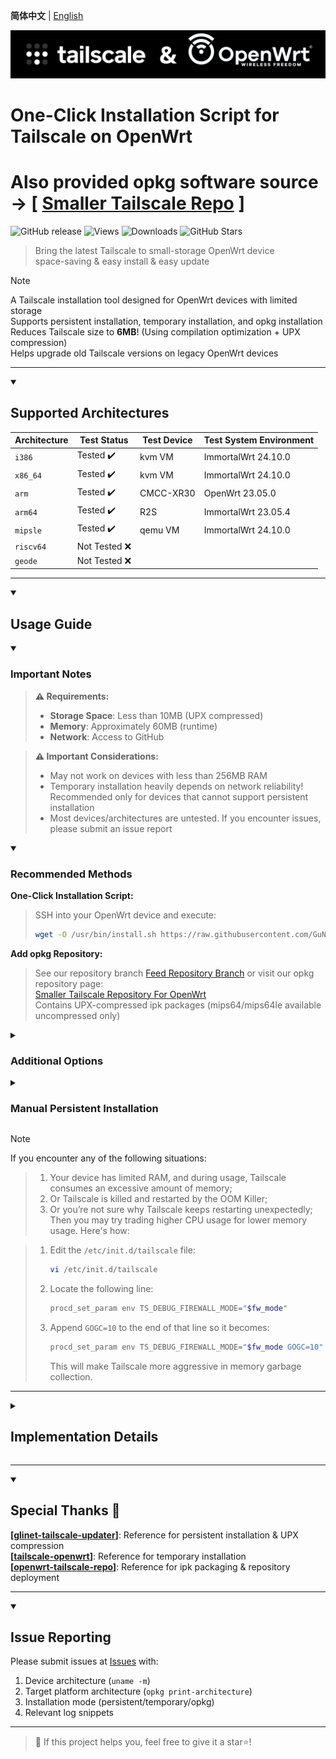 **简体中文** | [English](README_en.md)  

![Tailscale & OpenWrt](./banner.png)  
# One-Click Installation Script for Tailscale on OpenWrt
# Also provided opkg software source -> [ [Smaller Tailscale Repo](https://gunanovo.github.io/openwrt-tailscale/) ]

![GitHub release](https://img.shields.io/github/v/release/GuNanOvO/openwrt-tailscale?style=flat)
![Views](https://api.visitorbadge.io/api/combined?path=https%3A%2F%2Fgithub.com%2FGuNanOvO%2Fopenwrt-tailscale&label=Views&countColor=%23b7d079&style=flat)
![Downloads](https://img.shields.io/github/downloads/GuNanOvO/openwrt-tailscale/total?style=flat)
![GitHub Stars](https://img.shields.io/github/stars/GuNanOvO/openwrt-tailscale?label=Stars&color=yellow)

> Bring the latest Tailscale to small-storage OpenWrt device  
> space-saving & easy install & easy update  

> [!NOTE]
> A Tailscale installation tool designed for OpenWrt devices with limited storage  
> Supports persistent installation, temporary installation, and opkg installation  
> Reduces Tailscale size to **6MB**! (Using compilation optimization + UPX compression)  
> Helps upgrade old Tailscale versions on legacy OpenWrt devices

---

<details open>
<summary><h2>Supported Architectures</h2></summary>

| Architecture     | Test Status    | Test Device | Test System Environment |
|-----------------|---------------|-------------|-------------------------|
| `i386`          | Tested ✔️     | kvm VM      | ImmortalWrt 24.10.0     |
| `x86_64`        | Tested ✔️     | kvm VM      | ImmortalWrt 24.10.0     |
| `arm`           | Tested ✔️     | CMCC-XR30   | OpenWrt 23.05.0         |
| `arm64`         | Tested ✔️     | R2S         | ImmortalWrt 23.05.4     |
| `mipsle`        | Tested ✔️     | qemu VM     | ImmortalWrt 24.10.0     |
| `riscv64`       | Not Tested ❌ |             |                         |
| `geode`         | Not Tested ❌ |             |                         |

</details>

---

<details open>
<summary><h2>Usage Guide</h2></summary>

<details open>
<summary><h3>Important Notes</h3></summary>

> **⚠️ Requirements:**
> - **Storage Space**: Less than 10MB (UPX compressed)  
> - **Memory**: Approximately 60MB (runtime)  
> - **Network**: Access to GitHub  

> **⚠️ Important Considerations:**
> - May not work on devices with less than 256MB RAM  
> - Temporary installation heavily depends on network reliability! Recommended only for devices that cannot support persistent installation  
> - Most devices/architectures are untested. If you encounter issues, please submit an issue report  

</details>

<details open>
<summary><h3>Recommended Methods</h3></summary>

**One-Click Installation Script:**
> SSH into your OpenWrt device and execute:
> ```bash
> wget -O /usr/bin/install.sh https://raw.githubusercontent.com/GuNanOvO/openwrt-tailscale/main/install_en.sh && chmod +x /usr/bin/install.sh && /usr/bin/install.sh
> ```

**Add opkg Repository:**
> See our repository branch [Feed Repository Branch](../feed/README.md) or visit our opkg repository page:  
> [Smaller Tailscale Repository For OpenWrt](https://gunanovo.github.io/openwrt-tailscale/)  
> Contains UPX-compressed ipk packages (mips64/mips64le available uncompressed only)

</details>

<details>
<summary><h3>Additional Options</h3></summary>

#### Install uncompressed version (~25MB)
Use `--notiny` parameter:
```bash
wget -O /usr/bin/install.sh https://raw.githubusercontent.com/GuNanOvO/openwrt-tailscale/main/install_en.sh && chmod +x /usr/bin/install.sh && /usr/bin/install.sh --notiny
```

</details>

<details>
<summary><h3>Manual Persistent Installation</h3></summary>

#### Install binary files:
 1. Download the tailscaled file matching your device architecture from [Releases](https://github.com/GuNanOvO/openwrt-tailscale/releases)  
 2. Place the binary in your device's `/usr/bin` directory  
 3. Rename the binary to `tailscaled`  
 4. Create symbolic link: `ln -sv /usr/bin/tailscaled /usr/bin/tailscale`  
 5. Get the init script from our [directory](https://github.com/GuNanOvO/openwrt-tailscale/tree/main/etc/init.d) or create manually  
 6. Place the file in your device's `/etc/init.d` directory  
 7. Add execute permissions: `chmod +x /etc/init.d/tailscale && chmod +x /usr/bin/tailscale && chmod +x /usr/bin/tailscaled`  
 8. Start service: `/etc/init.d/tailscale start` then run `tailscale up`  
 9. For OpenWrt 22.03, add `--netfilter-mode=off` parameter. Not required for OpenWrt 23+  
 10. Enjoy～🫰🏻  

#### Install ipk package:
 1. Download matching ipk package from [Releases](https://github.com/GuNanOvO/openwrt-tailscale/releases) (choose compressed or uncompressed version)  
 2. Install via OpenWrt web UI: System → Software → Upload Package  
> Note: Ignore "failed log upload" error when install if `tailscale up` works normally  

</details>

</details>

> [!NOTE]
> If you encounter any of the following situations:
>
> > 1. Your device has limited RAM, and during usage, Tailscale consumes an excessive amount of memory;  
> > 2. Or Tailscale is killed and restarted by the OOM Killer;  
> > 3. Or you’re not sure why Tailscale keeps restarting unexpectedly;  
> Then you may try trading higher CPU usage for lower memory usage. Here's how:  
>
> > 1. Edit the `/etc/init.d/tailscale` file:
> >
> >    ```bash
> >    vi /etc/init.d/tailscale  
> >    ```
> > 2. Locate the following line:
> >
> >    ```bash
> >    procd_set_param env TS_DEBUG_FIREWALL_MODE="$fw_mode"  
> >    ```
> > 3. Append `GOGC=10` to the end of that line so it becomes:
> >
> >    ```bash
> >    procd_set_param env TS_DEBUG_FIREWALL_MODE="$fw_mode GOGC=10"  
> >    ```
> >
> >    This will make Tailscale more aggressive in memory garbage collection.


---

<details>
<summary><h2>Implementation Details</h2></summary>

#### Compilation Optimization:  
Uses `--extra-small` compile option from Tailscale's [official documentation](https://tailscale.com/kb/1207/small-tailscale) combined with [UPX](https://upx.github.io/) binary compression, reducing tailscale size to 20% of original 🎉  

#### Core Logic:  
1. **Persistent Installation**  
   - Places the `tailscaled` binary in `/usr/bin`, creating a symbolic link using `ln -sv tailscaled tailscale`. Only **6MB** of storage is required to run Tailscale.  

2. **Temporary Installation**  
   - Places the `tailscaled` binary in `/tmp`, creating a symbolic link as above. Since it is stored in the `/tmp` directory, this method **uses device RAM**. Upon reboot, the script will automatically re-download Tailscale.  
   
</details>

---

<details open>
<summary><h2>Special Thanks 🙏</h2></summary>

**[[glinet-tailscale-updater](https://github.com/Admonstrator/glinet-tailscale-updater)]**: Reference for persistent installation & UPX compression  
**[[tailscale-openwrt](https://github.com/CH3NGYZ/tailscale-openwrt)]**: Reference for temporary installation  
**[[openwrt-tailscale-repo](https://github.com/lanrat/openwrt-tailscale-repo)]**: Reference for ipk packaging & repository deployment  

</details>

---

<details open>
<summary><h2>Issue Reporting</h2></summary>

Please submit issues at [Issues](https://github.com/GuNanOvO/openwrt-tailscale/issues) with:  
1. Device architecture (`uname -m`)  
2. Target platform architecture (`opkg print-architecture`)  
3. Installation mode (persistent/temporary/opkg)  
4. Relevant log snippets  

</details>

---

> 💖 If this project helps you, feel free to give it a star⭐!  